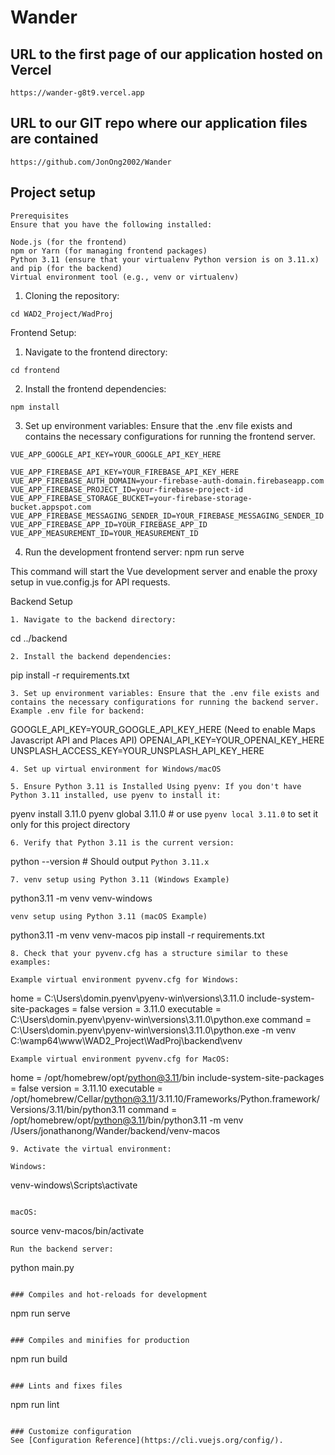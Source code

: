 # Wander

## URL to the first page of our application hosted on Vercel
```
https://wander-g8t9.vercel.app
```

## URL to our GIT repo where our application files are contained
```
https://github.com/JonOng2002/Wander
```

## Project setup
```
Prerequisites
Ensure that you have the following installed:

Node.js (for the frontend)
npm or Yarn (for managing frontend packages)
Python 3.11 (ensure that your virtualenv Python version is on 3.11.x) and pip (for the backend)
Virtual environment tool (e.g., venv or virtualenv)

```

1. Cloning the repository:
```
cd WAD2_Project/WadProj
```

Frontend Setup:

1. Navigate to the frontend directory:
```
cd frontend
```
2. Install the frontend dependencies:
```
npm install
```

3. Set up environment variables: Ensure that the .env file exists and contains the necessary configurations for running the frontend server.
```
VUE_APP_GOOGLE_API_KEY=YOUR_GOOGLE_API_KEY_HERE

VUE_APP_FIREBASE_API_KEY=YOUR_FIREBASE_API_KEY_HERE
VUE_APP_FIREBASE_AUTH_DOMAIN=your-firebase-auth-domain.firebaseapp.com
VUE_APP_FIREBASE_PROJECT_ID=your-firebase-project-id
VUE_APP_FIREBASE_STORAGE_BUCKET=your-firebase-storage-bucket.appspot.com
VUE_APP_FIREBASE_MESSAGING_SENDER_ID=YOUR_FIREBASE_MESSAGING_SENDER_ID
VUE_APP_FIREBASE_APP_ID=YOUR_FIREBASE_APP_ID
VUE_APP_MEASUREMENT_ID=YOUR_MEASUREMENT_ID
```

4. Run the development frontend server:
npm run serve

This command will start the Vue development server and enable the proxy setup in vue.config.js for API requests.


Backend Setup
```
1. Navigate to the backend directory:
```
cd ../backend
```
2. Install the backend dependencies:
```
pip install -r requirements.txt
```
3. Set up environment variables: Ensure that the .env file exists and contains the necessary configurations for running the backend server.
Example .env file for backend:
```
GOOGLE_API_KEY=YOUR_GOOGLE_API_KEY_HERE (Need to enable Maps Javascript API and Places API)
OPENAI_API_KEY=YOUR_OPENAI_KEY_HERE
UNSPLASH_ACCESS_KEY=YOUR_UNSPLASH_API_KEY_HERE
```
4. Set up virtual environment for Windows/macOS

5. Ensure Python 3.11 is Installed Using pyenv: If you don't have Python 3.11 installed, use pyenv to install it:
```
pyenv install 3.11.0
pyenv global 3.11.0  # or use `pyenv local 3.11.0` to set it only for this project directory
```
6. Verify that Python 3.11 is the current version:
```
python --version  # Should output `Python 3.11.x`
```
7. venv setup using Python 3.11 (Windows Example)
```
python3.11 -m venv venv-windows
```
venv setup using Python 3.11 (macOS Example)
```
python3.11 -m venv venv-macos
pip install -r requirements.txt
```
8. Check that your pyvenv.cfg has a structure similar to these examples:

Example virtual environment pyvenv.cfg for Windows:
```
home = C:\Users\domin\.pyenv\pyenv-win\versions\3.11.0
include-system-site-packages = false
version = 3.11.0
executable = C:\Users\domin\.pyenv\pyenv-win\versions\3.11.0\python.exe
command = C:\Users\domin\.pyenv\pyenv-win\versions\3.11.0\python.exe -m venv C:\wamp64\www\WAD2_Project\WadProj\backend\venv
```
Example virtual environment pyvenv.cfg for MacOS:
```
home = /opt/homebrew/opt/python@3.11/bin
include-system-site-packages = false
version = 3.11.10
executable = /opt/homebrew/Cellar/python@3.11/3.11.10/Frameworks/Python.framework/Versions/3.11/bin/python3.11
command = /opt/homebrew/opt/python@3.11/bin/python3.11 -m venv /Users/jonathanong/Wander/backend/venv-macos
```
9. Activate the virtual environment:

Windows:
```
venv-windows\Scripts\activate
```

macOS:
```
source venv-macos/bin/activate
```
Run the backend server:
```
python main.py
```

### Compiles and hot-reloads for development
```
npm run serve
```

### Compiles and minifies for production
```
npm run build
```

### Lints and fixes files
```
npm run lint
```

### Customize configuration
See [Configuration Reference](https://cli.vuejs.org/config/).
